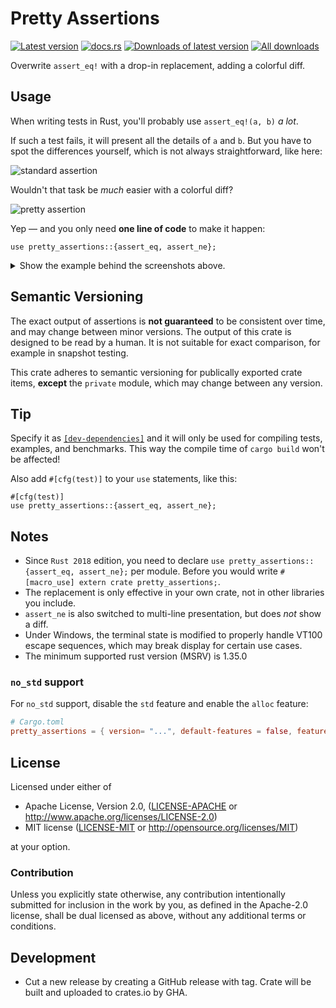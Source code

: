 # Pretty Assertions

[![Latest version](https://img.shields.io/crates/v/pretty-assertions.svg)](https://crates.io/crates/pretty-assertions)
[![docs.rs](https://img.shields.io/docsrs/pretty_assertions)](https://docs.rs/pretty_assertions)
[![Downloads of latest version](https://img.shields.io/crates/dv/pretty-assertions.svg)](https://crates.io/crates/pretty-assertions)
[![All downloads](https://img.shields.io/crates/d/pretty-assertions.svg)](https://crates.io/crates/pretty-assertions)

Overwrite `assert_eq!` with a drop-in replacement, adding a colorful diff.

## Usage

When writing tests in Rust, you'll probably use `assert_eq!(a, b)` _a lot_.

If such a test fails, it will present all the details of `a` and `b`.
But you have to spot the differences yourself, which is not always straightforward,
like here:

![standard assertion](https://raw.githubusercontent.com/rust-pretty-assertions/rust-pretty-assertions/2d2357ff56d22c51a86b2f1cfe6efcee9f5a8081/examples/standard_assertion.png)

Wouldn't that task be _much_ easier with a colorful diff?

![pretty assertion](https://raw.githubusercontent.com/rust-pretty-assertions/rust-pretty-assertions/2d2357ff56d22c51a86b2f1cfe6efcee9f5a8081/examples/pretty_assertion.png)

Yep — and you only need **one line of code** to make it happen:

```rust,ignore
use pretty_assertions::{assert_eq, assert_ne};
```

<details>
<summary>Show the example behind the screenshots above.</summary>

```rust,ignore
// 1. add the `pretty_assertions` dependency to `Cargo.toml`.
// 2. insert this line at the top of each module, as needed
use pretty_assertions::{assert_eq, assert_ne};

fn main() {
    #[derive(Debug, PartialEq)]
    struct Foo {
        lorem: &'static str,
        ipsum: u32,
        dolor: Result<String, String>,
    }

    let x = Some(Foo { lorem: "Hello World!", ipsum: 42, dolor: Ok("hey".to_string())});
    let y = Some(Foo { lorem: "Hello Wrold!", ipsum: 42, dolor: Ok("hey ho!".to_string())});

    assert_eq!(x, y);
}
```

</details>

## Semantic Versioning

The exact output of assertions is **not guaranteed** to be consistent over time, and may change between minor versions.
The output of this crate is designed to be read by a human. It is not suitable for exact comparison, for example in snapshot testing.

This crate adheres to semantic versioning for publically exported crate items, **except** the `private` module, which may change between any version.

## Tip

Specify it as [`[dev-dependencies]`](http://doc.crates.io/specifying-dependencies.html#development-dependencies)
and it will only be used for compiling tests, examples, and benchmarks.
This way the compile time of `cargo build` won't be affected!

Also add `#[cfg(test)]` to your `use` statements, like this:

```rust,ignore
#[cfg(test)]
use pretty_assertions::{assert_eq, assert_ne};
```

## Notes

- Since `Rust 2018` edition, you need to declare
  `use pretty_assertions::{assert_eq, assert_ne};` per module.
  Before you would write `#[macro_use] extern crate pretty_assertions;`.
- The replacement is only effective in your own crate, not in other libraries
  you include.
- `assert_ne` is also switched to multi-line presentation, but does _not_ show
  a diff.
- Under Windows, the terminal state is modified to properly handle VT100
  escape sequences, which may break display for certain use cases.
- The minimum supported rust version (MSRV) is 1.35.0

### `no_std` support

For `no_std` support, disable the `std` feature and enable the `alloc` feature:

```toml
# Cargo.toml
pretty_assertions = { version= "...", default-features = false, features = ["alloc"] }
```

## License

Licensed under either of

- Apache License, Version 2.0, ([LICENSE-APACHE](LICENSE-APACHE) or <http://www.apache.org/licenses/LICENSE-2.0>)
- MIT license ([LICENSE-MIT](LICENSE-MIT) or <http://opensource.org/licenses/MIT>)

at your option.

### Contribution

Unless you explicitly state otherwise, any contribution intentionally
submitted for inclusion in the work by you, as defined in the Apache-2.0
license, shall be dual licensed as above, without any additional terms or
conditions.

## Development

- Cut a new release by creating a GitHub release with tag. Crate will be built and uploaded to crates.io by GHA.
